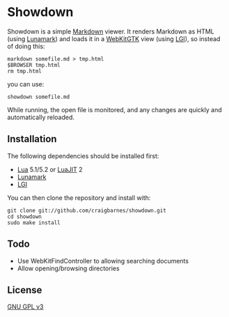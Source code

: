 Showdown
======

Showdown is a simple [Markdown] viewer. It renders Markdown as HTML (using
[Lunamark]) and loads it in a [WebKitGTK] view (using [LGI]), so instead of
doing this:

    markdown somefile.md > tmp.html
    $BROWSER tmp.html
    rm tmp.html

you can use:

    showdown somefile.md

While running, the open file is monitored, and any changes are quickly and
automatically reloaded.

Installation
------------

The following dependencies should be installed first:

* [Lua] 5.1/5.2 or [LuaJIT] 2
* [Lunamark]
* [LGI]

You can then clone the repository and install with:

    git clone git://github.com/craigbarnes/showdown.git
    cd showdown
    sudo make install

Todo
----

* Use WebKitFindController to allowing searching documents
* Allow opening/browsing directories

License
-------

[GNU GPL v3](http://www.gnu.org/licenses/gpl-3.0.html)


[Markdown]: http://daringfireball.net/projects/markdown/
[WebKitGTK]: http://webkitgtk.org/
[Lunamark]: http://jgm.github.com/lunamark/
[LGI]: https://github.com/pavouk/lgi
[Lua]: http://lua.org/
[LuaJIT]: http://luajit.org/

